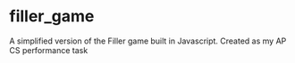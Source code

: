 # filler_game
A simplified version of the Filler game built in Javascript. Created as my AP CS performance task
